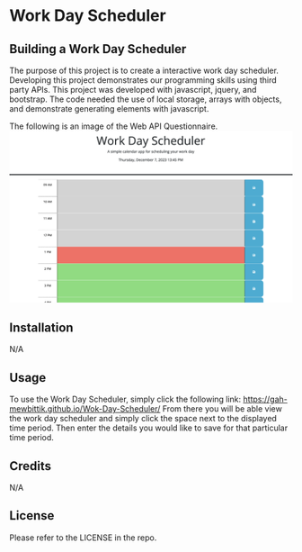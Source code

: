 # Work Day Scheduler

## Building a Work Day Scheduler

The purpose of this project is to create a interactive work day scheduler. Developing this project demonstrates our programming skills using third party APIs.
This project was developed with javascript, jquery, and bootstrap. The code needed the use of local storage, arrays with objects, and demonstrate generating elements with javascript.  

The following is an image of the Web API Questionnaire.
![Alt text](./assets/images/Work-Day-Scheduler.png) 



## Installation

N/A

## Usage

To use the Work Day Scheduler, simply click the following link: https://gah-mewbittik.github.io/Wok-Day-Scheduler/
From there you will be able view the work day scheduler and simply click the space next to the displayed time period. Then enter the details you would like to save for that particular time period.  

## Credits

N/A

## License

Please refer to the LICENSE in the repo.